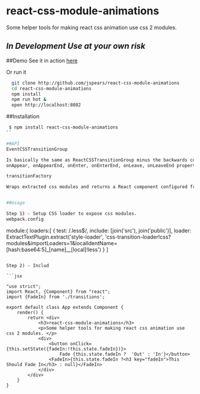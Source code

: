 react-css-module-animations
===
Some helper tools for making react css animation use css 2 modules.  

## *In Development Use at your own risk*

##Demo
See it in action [here](http://jspears.github.io/react-css-module-animations)

Or run it 

```sh
  git clone http://github.com/jspears/react-css-module-animations
  cd react-css-module-animations
  npm install
  npm run hot &
  open http://localhost:8082
```

##Installation
```sh
 $ npm install react-css-module-animations
``

##API
EventCSSTransitionGroup 

Is basically the same as ReactCSSTransitionGroup minus the backwards compatibilty and plus the addition of optional
onAppear, onAppearEnd, onEnter, onEnterEnd, onLeave, onLeaveEnd properties.

transitionFactory

Wraps extracted css modules and returns a React component configured from the extracted data.


##Usage

Step 1) - Setup CSS loader to expose css modules. 
webpack.config
```
  module:{
  loaders:[
   {
                test: /\.less$/,
                include: [join('src'), join('public')],
                loader: ExtractTextPlugin.extract('style-loader', 'css-transition-loader!css?modules&importLoaders=1&localIdentName=[hash:base64:5]_[name]__[local]!less')
   }
   ]

```

Step 2) - Includ

```jsx

"use strict";
import React, {Component} from "react";
import {FadeIn} from './transitions';

export default class App extends Component {
    render() {
        return <div>
            <h3>react-css-module-animations</h3>
            <p>Some helper tools for making react css animation use css 2 modules. </p>
            <div>
                <button onClick={this.setState({fadeIn:!this.state.fadeIn})}>
                    Fade {this.state.fadeIn ?  'Out' : 'In'}</button>
                <FadeIn>{this.state.fadeIn ?<h3 key="fadeIn">This Should Fade In</h3> : null}</FadeIn>
            </div>
        </div>
    }
}
  
```